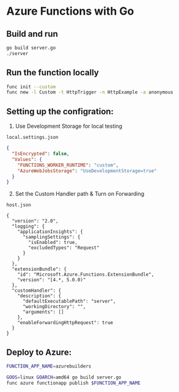 # Azure Functions with Go

## Build and run 

```bash
go build server.go
./server
```

## Run the function locally

```bash
func init --custom
func new -l Custom -t HttpTrigger -n HttpExample -a anonymous
```

## Setting up the configration: 

1) Use Development Storage for local testing


`local.settings.json`
```json
{
  "IsEncrypted": false,
  "Values": {
    "FUNCTIONS_WORKER_RUNTIME": "custom",
    "AzureWebJobsStorage": "UseDevelopmentStorage=true"
  }
}
```

2) Set the Custom Handler path & Turn on Forwarding

`host.json`
```
{
  "version": "2.0",
  "logging": {
    "applicationInsights": {
      "samplingSettings": {
        "isEnabled": true,
        "excludedTypes": "Request"
      }
    }
  },
  "extensionBundle": {
    "id": "Microsoft.Azure.Functions.ExtensionBundle",
    "version": "[4.*, 5.0.0)"
  },
  "customHandler": {
    "description": {
      "defaultExecutablePath": "server",
      "workingDirectory": "",
      "arguments": []
    },
    "enableForwardingHttpRequest": true
  }
}
```

## Deploy to Azure: 

```bash
FUNCTION_APP_NAME=azurebuilders

GOOS=linux GOARCH=amd64 go build server.go
func azure functionapp publish $FUNCTION_APP_NAME

```
